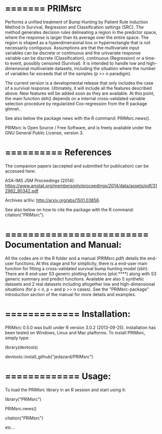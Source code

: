 =======
PRIMsrc
=======
Performs a unified treatment of Bump Hunting by Patient Rule Induction Method in Survival, Regression and Classification settings (SRC). The method generates decision rules delineating a region in the predictor space, where the response is larger than its average over the entire space. The region is shaped as a hyperdimensional box or hyperrectangle that is not necessarily contiguous. Assumptions are that the multivariate input variables can be discrete or continuous and the
univariate response variable can be discrete (Classification), continuous (Regression) or a time-to event,
possibly censored (Survival). It is intended to handle low and high-dimensional multivariate datasets, including
the situation where the number of variables far exceeds that of the samples (p >> n paradigm).

The current version is a developmental release that only includes the case of a survival response. 
Ultimately, it will include all the features described above. New features will be added soon as they are available. 
At this point, the main function sbh() depends on a internal cross-validated variable selection procedure by regularized Cox-regression 
from the R package glmnet.

See also below the package news with the R command: PRIMsrc.news().

PRIMsrc is Open Source / Free Software, and is freely available under the GNU General Public License, version 3.

==========
References
==========
The companion papers (accepted and submitted for publication) can be accessed here:

ASA-IMS JSM Proceedings (2014): 
https://www.amstat.org/membersonly/proceedings/2014/data/assets/pdf/312982_90342.pdf

Archives arXiv:
http://arxiv.org/abs/1501.03856.

See also below on how to cite the package with the R command: citation("PRIMsrc").

=========================
Documentation and Manual: 
=========================
All the codes are in the R folder and a manual (PRIMsrc.pdf) details the end-user functions. At this stage and for simplicity, there is a end-user main function for fitting a cross-validated survival bump hunting model (sbh). There are 6 end-user S3 generic plotting functions (plot.****) along with S3 generic summary and predict functions. Available are also 5 synthetic datasets and 2 real datasets including altogether low and high-dimensional situations (for p < n, p > and p >> n cases). See the "PRIMsrc-package" introduction section of the manual for more details and examples.

=============
Installation: 
=============
PRIMsrc 0.5.0 was built under R version 3.0.2 (2013-09-25).
Installation has been tested on Windows, Linux and Mac platforms.
To install PRIMsrc, simply type:

library(devtools)

devtools::install_github("jedazard/PRIMsrc")

=============
Usage: 
=============
To load the PRIMsrc library in an R session and start using it:

library("PRIMsrc")

PRIMsrc.news()

citation("PRIMsrc")

etc...
